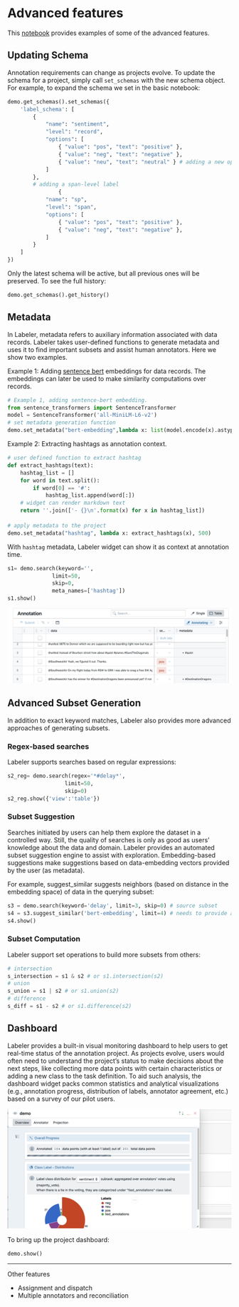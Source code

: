 # Advanced features

This [notebook](https://github.com/rit-git/labeler-client/blob/main/Examples/Example%202%20-%20Advanced%20features.ipynb) provides examples of some of the advanced features.


## Updating Schema
Annotation requirements can change as projects evolve. To update the schema for a project, simply call `set_schemas` with the new schema object.
For example, to expand the schema we set in the basic notebook:
```Python
demo.get_schemas().set_schemas({
    'label_schema': [
        {
            "name": "sentiment",
            "level": "record", 
            "options": [
                { "value": "pos", "text": "positive" },
                { "value": "neg", "text": "negative" },
                { "value": "neu", "text": "neutral" } # adding a new option
            ]
        },
        # adding a span-level label
                {
            "name": "sp",
            "level": "span", 
            "options": [
                { "value": "pos", "text": "positive" },
                { "value": "neg", "text": "negative" },
            ]
        }
    ]
})
```
Only the latest schema will be active, but all previous ones will be preserved. To see the full history:
```python
demo.get_schemas().get_history()
```

## Metadata
In Labeler, metadata refers to auxiliary information associated with data records. Labeler takes user-defined functions to generate metadata and uses it to find important subsets and assist human annotators. Here we show two examples.


Example 1:
Adding [sentence bert](https://www.sbert.net/) embeddings for data records. The embeddings can later be used to make similarity computations over records.
```python
# Example 1, adding sentence-bert embedding.
from sentence_transformers import SentenceTransformer
model = SentenceTransformer('all-MiniLM-L6-v2')
# set metadata generation function 
demo.set_metadata("bert-embedding",lambda x: list(model.encode(x).astype(float)), 500)
```

Example 2:
Extracting hashtags as annotation context.
```python
# user defined function to extract hashtag
def extract_hashtags(text):
    hashtag_list = []
    for word in text.split():
        if word[0] == '#':
            hashtag_list.append(word[:])
    # widget can render markdown text
    return ''.join(['- {}\n'.format(x) for x in hashtag_list])

# apply metadata to the project
demo.set_metadata("hashtag", lambda x: extract_hashtags(x), 500)
```

With `hashtag` metadata, Labeler widget can show it as context at annotation time.

```python
s1= demo.search(keyword='',
              limit=50,
              skip=0,
              meta_names=['hashtag'])
s1.show()
```
![hashtag as context](assets/images/meta_hashtag.png)

## Advanced Subset Generation
In addition to exact keyword matches, Labeler also provides more advanced approaches of generating subsets.
### Regex-based searches
Labeler supports searches based on regular expressions:
```python
s2_reg= demo.search(regex='*#delay*',
                  limit=50,
                  skip=0)
s2_reg.show({'view':'table'})
```

### Subset Suggestion
Searches initiated by users can help them explore the dataset in a controlled way. Still, the quality of searches is only as good as users’ knowledge about the data and domain. Labeler provides an automated subset suggestion engine to assist with exploration. Embedding-based suggestions make suggestions based on data-embedding vectors provided by the user (as metadata). 

For example, suggest_similar suggests neighbors (based on distance in the embedding space) of data in the querying subset:

```python
s3 = demo.search(keyword='delay', limit=3, skip=0) # source subset
s4 = s3.suggest_similar('bert-embedding', limit=4) # needs to provide a valid meta_name
s4.show()
```

### Subset Computation
Labeler support set operations to build more subsets from others:
```python
# intersection
s_intersection = s1 & s2 # or s1.intersection(s2)
# union
s_union = s1 | s2 # or s1.union(s2)
# difference
s_diff = s1 - s2 # or s1.difference(s2)
```

## Dashboard
Labeler provides a built-in visual monitoring dashboard to help users to get real-time status of the annotation project. As projects evolve, users would often need to understand the project’s status to make decisions about the next steps, like collecting more data points with certain characteristics or adding a new class to the task definition. To aid such analysis, the dashboard widget packs common statistics and analytical visualizations (e.g., annotation progress, distribution of labels, annotator agreement, etc.) based on a survey of our pilot users.

![dashboard](assets/images/dashboard.png)

To bring up the project dashboard:
```python
demo.show()
```

*****
Other features

* Assignment and dispatch
* Multiple annotators and reconciliation
